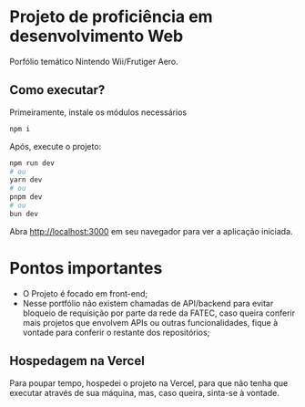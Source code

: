 # Projeto de proficiência em desenvolvimento Web

Porfólio temático Nintendo Wii/Frutiger Aero.

## Como executar?

Primeiramente, instale os módulos necessários

```bash
npm i
```

Após, execute o projeto:

```bash
npm run dev
# ou
yarn dev
# ou
pnpm dev
# ou
bun dev
```

Abra [http://localhost:3000](http://localhost:3000) em seu navegador para ver a aplicação iniciada.

# Pontos importantes
- O Projeto é focado em front-end;
- Nesse portfólio não existem chamadas de API/backend para evitar bloqueio de requisição por parte da rede da FATEC, caso queira conferir mais projetos que envolvem APIs ou outras funcionalidades, fique à vontade para conferir o restante dos repositórios;

## Hospedagem na Vercel

Para poupar tempo, hospedei o projeto na Vercel, para que não tenha que executar através de sua máquina, mas, caso queira, sinta-se à vontade.
